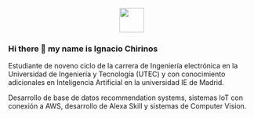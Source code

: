 <p align="center">
  <a href="https://www.linkedin.com/in/ignacio-chirinos-palacios-830a6b213/" target="_blank"><img src="https://icon-library.com/images/linkedin-icon-small/linkedin-icon-small-21.jpg" with="50" height="50" /></a>

### Hi there 👋 my name is Ignacio Chirinos
Estudiante de noveno ciclo de la carrera de Ingeniería electrónica en la Universidad de Ingeniería y Tecnología (UTEC) y con conocimiento adicionales en Inteligencia Artificial en la universidad IE de Madrid.

Desarrollo de base de datos recommendation systems, sistemas IoT con conexión a AWS, desarrollo de Alexa Skill y sistemas de Computer Vision.

<!--
**IgnacioChirinos/IgnacioChirinos** is a ✨ _special_ ✨ repository because its `README.md` (this file) appears on your GitHub profile.

Here are some ideas to get you started:

- 🔭 I’m currently working on ...
- 🌱 I’m currently learning ...
- 👯 I’m looking to collaborate on ...
- 🤔 I’m looking for help with ...
- 💬 Ask me about ...
- 📫 How to reach me: ...
- 😄 Pronouns: ...
- ⚡ Fun fact: ...
-->
